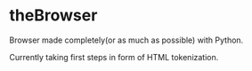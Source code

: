 # theBrowser
Browser made completely(or as much as possible) with Python.

Currently taking first steps in form of HTML tokenization.
